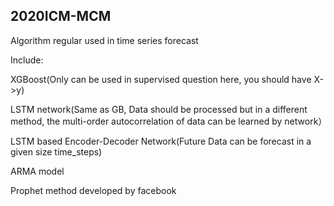 ## 2020ICM-MCM
Algorithm regular used in time series forecast

Include:

XGBoost(Only can be used in supervised question here, you should have X->y)

LSTM network(Same as GB, Data should be processed but in a different method, the multi-order autocorrelation of data can be learned by network）

LSTM based Encoder-Decoder Network(Future Data can be forecast in a given size time_steps)

ARMA model

Prophet method developed by facebook
